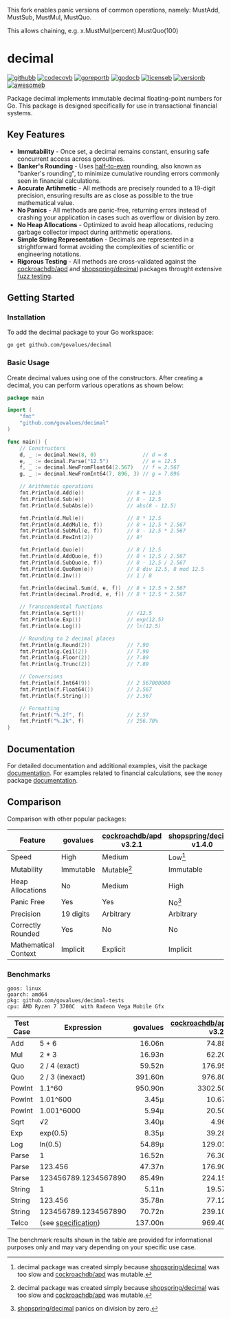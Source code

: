 This fork enables panic versions of common operations, namely: MustAdd, MustSub, MustMul, MustQuo. 

This allows chaining, e.g. x.MustMul(percent).MustQuo(100)

# decimal

[![githubb]][github]
[![codecovb]][codecov]
[![goreportb]][goreport]
[![godocb]][godoc]
[![licenseb]][license]
[![versionb]][version]
[![awesomeb]][awesome]

Package decimal implements immutable decimal floating-point numbers for Go.
This package is designed specifically for use in transactional financial systems.

## Key Features

- **Immutability** - Once set, a decimal remains constant,
  ensuring safe concurrent access across goroutines.
- **Banker's Rounding** - Uses [half-to-even] rounding, also known as
  "banker's rounding", to minimize cumulative rounding errors commonly seen
  in financial calculations.
- **Accurate Artihmetic** - All methods are precisely rounded to a 19-digit
  precision, ensuring results are as close as possible to the true mathematical value.
- **No Panics** - All methods are panic-free, returning errors instead of crashing
  your application in cases such as overflow or division by zero.
- **No Heap Allocations** - Optimized to avoid heap allocations,
  reducing garbage collector impact during arithmetic operations.
- **Simple String Representation** - Decimals are represented in a strightforward
  format avoiding the complexities of scientific or engineering notations.
- **Rigorous Testing** - All methods are cross-validated against
  the [cockroachdb/apd] and [shopspring/decimal] packages throught extensive [fuzz testing].

## Getting Started

### Installation

To add the decimal package to your Go workspace:

```bash
go get github.com/govalues/decimal
```

### Basic Usage

Create decimal values using one of the constructors.
After creating a decimal, you can perform various operations as shown below:

```go
package main

import (
    "fmt"
    "github.com/govalues/decimal"
)

func main() {
    // Constructors
    d, _ := decimal.New(8, 0)               // d = 8
    e, _ := decimal.Parse("12.5")           // e = 12.5
    f, _ := decimal.NewFromFloat64(2.567)   // f = 2.567
    g, _ := decimal.NewFromInt64(7, 896, 3) // g = 7.896

    // Arithmetic operations
    fmt.Println(d.Add(e))              // 8 + 12.5
    fmt.Println(d.Sub(e))              // 8 - 12.5
    fmt.Println(d.SubAbs(e))           // abs(8 - 12.5)

    fmt.Println(d.Mul(e))              // 8 * 12.5
    fmt.Println(d.AddMul(e, f))        // 8 + 12.5 * 2.567
    fmt.Println(d.SubMul(e, f))        // 8 - 12.5 * 2.567
    fmt.Println(d.PowInt(2))           // 8²

    fmt.Println(d.Quo(e))              // 8 / 12.5
    fmt.Println(d.AddQuo(e, f))        // 8 + 12.5 / 2.567
    fmt.Println(d.SubQuo(e, f))        // 8 - 12.5 / 2.567
    fmt.Println(d.QuoRem(e))           // 8 div 12.5, 8 mod 12.5
    fmt.Println(d.Inv())               // 1 / 8

    fmt.Println(decimal.Sum(d, e, f))  // 8 + 12.5 + 2.567
    fmt.Println(decimal.Prod(d, e, f)) // 8 * 12.5 * 2.567

    // Transcendental functions
    fmt.Println(e.Sqrt())              // √12.5
    fmt.Println(e.Exp())               // exp(12.5)
    fmt.Println(e.Log())               // ln(12.5)

    // Rounding to 2 decimal places
    fmt.Println(g.Round(2))            // 7.90
    fmt.Println(g.Ceil(2))             // 7.90
    fmt.Println(g.Floor(2))            // 7.89
    fmt.Println(g.Trunc(2))            // 7.89

    // Conversions
    fmt.Println(f.Int64(9))            // 2 567000000
    fmt.Println(f.Float64())           // 2.567
    fmt.Println(f.String())            // 2.567

    // Formatting
    fmt.Printf("%.2f", f)              // 2.57
    fmt.Printf("%.2k", f)              // 256.70%
}
```

## Documentation

For detailed documentation and additional examples, visit the package
[documentation](https://pkg.go.dev/github.com/govalues/decimal#section-documentation).
For examples related to financial calculations, see the `money` package
[documentation](https://pkg.go.dev/github.com/govalues/money#section-documentation).

## Comparison

Comparison with other popular packages:

| Feature              | govalues  | [cockroachdb/apd] v3.2.1 | [shopspring/decimal] v1.4.0 |
| -------------------- | --------- | ------------------------ | --------------------------- |
| Speed                | High      | Medium                   | Low[^reason]                |
| Mutability           | Immutable | Mutable[^reason]         | Immutable                   |
| Heap Allocations     | No        | Medium                   | High                        |
| Panic Free           | Yes       | Yes                      | No[^divzero]                |
| Precision            | 19 digits | Arbitrary                | Arbitrary                   |
| Correctly Rounded    | Yes       | No                       | No                          |
| Mathematical Context | Implicit  | Explicit                 | Implicit                    |

[^reason]: decimal package was created simply because [shopspring/decimal] was
too slow and [cockroachdb/apd] was mutable.

[^divzero]: [shopspring/decimal] panics on division by zero.

### Benchmarks

```text
goos: linux
goarch: amd64
pkg: github.com/govalues/decimal-tests
cpu: AMD Ryzen 7 3700C  with Radeon Vega Mobile Gfx 
```

| Test Case | Expression            | govalues | [cockroachdb/apd] v3.2.1 | [shopspring/decimal] v1.4.0 | govalues vs cockroachdb | govalues vs shopspring |
| --------- | --------------------- | -------: | -----------------------: | --------------------------: | ----------------------: | ---------------------: |
| Add       | 5 + 6                 |   16.06n |                   74.88n |                     140.90n |                +366.22% |               +777.33% |
| Mul       | 2 * 3                 |   16.93n |                   62.20n |                     146.00n |                +267.40% |               +762.37% |
| Quo       | 2 / 4 (exact)         |   59.52n |                  176.95n |                     657.40n |                +197.30% |              +1004.50% |
| Quo       | 2 / 3 (inexact)       |  391.60n |                  976.80n |                    2962.50n |                +149.39% |               +656.42% |
| PowInt    | 1.1^60                |  950.90n |                 3302.50n |                    4599.50n |                +247.32% |               +383.73% |
| PowInt    | 1.01^600              |    3.45µ |                   10.67µ |                      18.67µ |                +209.04% |               +440.89% |
| PowInt    | 1.001^6000            |    5.94µ |                   20.50µ |                     722.22µ |                +244.88% |             +12052.44% |
| Sqrt      | √2                    |    3.40µ |                    4.96µ |                    2101.86µ |                 +46.00% |             +61755.71% |
| Exp       | exp(0.5)              |    8.35µ |                   39.28µ |                      20.06µ |                +370.58% |               +140.32% |
| Log       | ln(0.5)               |   54.89µ |                  129.01µ |                     151.55µ |                +135.03% |               +176.10% |
| Parse     | 1                     |   16.52n |                   76.30n |                     136.55n |                +362.00% |               +726.82% |
| Parse     | 123.456               |   47.37n |                  176.90n |                     242.60n |                +273.44% |               +412.14% |
| Parse     | 123456789.1234567890  |   85.49n |                  224.15n |                     497.95n |                +162.19% |               +482.47% |
| String    | 1                     |    5.11n |                   19.57n |                     198.25n |                +283.21% |              +3783.07% |
| String    | 123.456               |   35.78n |                   77.12n |                     228.85n |                +115.52% |               +539.51% |
| String    | 123456789.1234567890  |   70.72n |                  239.10n |                     337.25n |                +238.12% |               +376.91% |
| Telco     | (see [specification]) |  137.00n |                  969.40n |                    3981.00n |                +607.33% |              +2804.78% |

The benchmark results shown in the table are provided for informational purposes only and may vary depending on your specific use case.

[codecov]: https://codecov.io/gh/govalues/decimal
[codecovb]: https://img.shields.io/codecov/c/github/govalues/decimal/main?color=brightcolor
[goreport]: https://goreportcard.com/report/github.com/govalues/decimal
[goreportb]: https://goreportcard.com/badge/github.com/govalues/decimal
[github]: https://github.com/govalues/decimal/actions/workflows/go.yml
[githubb]: https://img.shields.io/github/actions/workflow/status/govalues/decimal/go.yml
[godoc]: https://pkg.go.dev/github.com/govalues/decimal#section-documentation
[godocb]: https://img.shields.io/badge/go.dev-reference-blue
[version]: https://go.dev/dl
[versionb]: https://img.shields.io/github/go-mod/go-version/govalues/decimal?label=go
[license]: https://en.wikipedia.org/wiki/MIT_License
[licenseb]: https://img.shields.io/github/license/govalues/decimal?color=blue
[awesome]: https://github.com/avelino/awesome-go#financial
[awesomeb]: https://awesome.re/mentioned-badge.svg
[cockroachdb/apd]: https://pkg.go.dev/github.com/cockroachdb/apd
[shopspring/decimal]: https://pkg.go.dev/github.com/shopspring/decimal
[specification]: https://speleotrove.com/decimal/telcoSpec.html
[fuzz testing]: https://github.com/govalues/decimal-tests
[half-to-even]: https://en.wikipedia.org/wiki/Rounding#Rounding_half_to_even
